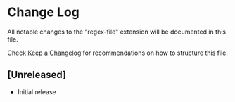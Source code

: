 # Change Log

All notable changes to the "regex-file" extension will be documented in this file.

Check [Keep a Changelog](http://keepachangelog.com/) for recommendations on how to structure this file.

## [Unreleased]

- Initial release